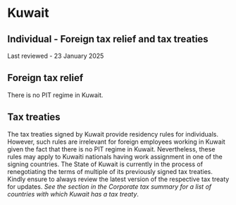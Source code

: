 # Kuwait
## Individual - Foreign tax relief and tax treaties
Last reviewed - 23 January 2025
## Foreign tax relief
There is no PIT regime in Kuwait.
## Tax treaties
The tax treaties signed by Kuwait provide residency rules for individuals. However, such rules are irrelevant for foreign employees working in Kuwait given the fact that there is no PIT regime in Kuwait. Nevertheless, these rules may apply to Kuwaiti nationals having work assignment in one of the signing countries.
The State of Kuwait is currently in the process of renegotiating the terms of multiple of its previously signed tax treaties. Kindly ensure to always review the latest version of the respective tax treaty for updates.
_See the section in the Corporate tax summary for a list of countries with which Kuwait has a tax treaty_.
